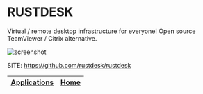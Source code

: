 # RUSTDESK

 Virtual / remote desktop infrastructure for everyone!  Open source TeamViewer / Citrix alternative.
 
 ![screenshot](https://user-images.githubusercontent.com/71636191/171661982-430285f0-2e12-4b1d-9957-4a58e375304d.png)

 SITE: https://github.com/rustdesk/rustdesk

 | [Applications](https://portable-linux-apps.github.io/apps.html) | [Home](https://portable-linux-apps.github.io)
 | --- | --- |
